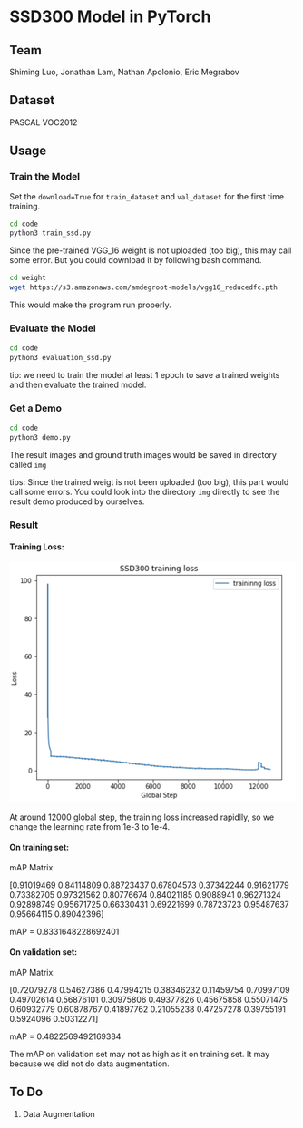 # SSD300 Model in PyTorch

## Team 
Shiming Luo, Jonathan Lam, Nathan Apolonio, Eric Megrabov

## Dataset
PASCAL VOC2012

## Usage

### Train the Model

Set the `download=True` for `train_dataset` and `val_dataset` for the first time training.

```bash
cd code
python3 train_ssd.py
```

Since the pre-trained VGG_16 weight is not uploaded (too big), this may call some error. But you could download it by following bash command.

```bash
cd weight
wget https://s3.amazonaws.com/amdegroot-models/vgg16_reducedfc.pth
``` 
This would make the program run properly.

### Evaluate the Model

```bash
cd code
python3 evaluation_ssd.py
```

tip: we need to train the model at least 1 epoch to save a trained weights and then evaluate the trained model.

### Get a Demo

```bash
cd code
python3 demo.py
```
The result images and ground truth images would be saved in directory called `img`

tips: Since the trained weigt is not been uploaded (too big), this part would call some errors. You could look into the directory `img` directly to see the result demo produced by ourselves.

### Result

#### Training Loss:

![training_loss](img/trainingloss.png)

At around 12000 global step, the training loss increased rapidlly, so we change the learning rate from 1e-3 to 1e-4. 

#### On training set: 

mAP Matrix:

[0.91019469 0.84114809 0.88723437 0.67804573 0.37342244 0.91621779
 0.73382705 0.97321562 0.80776674 0.84021185 0.9088941  0.96271324
 0.92898749 0.95671725 0.66330431 0.69221699 0.78723723 0.95487637
 0.95664115 0.89042396]

mAP =  0.8331648228692401

#### On validation set:

mAP Matrix:

[0.72079278 0.54627386 0.47994215 0.38346232 0.11459754 0.70997109
 0.49702614 0.56876101 0.30975806 0.49377826 0.45675858 0.55071475
 0.60932779 0.60878767 0.41897762 0.21055238 0.47257278 0.39755191
 0.5924096  0.50312271]

mAP =  0.4822569492169384

The mAP on validation set may not as high as it on training set. It may because we did not do data augmentation.

## To Do
1. Data Augmentation





